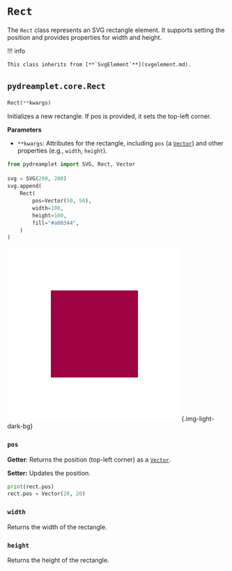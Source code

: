 # `Rect`

The `Rect` class represents an SVG rectangle element. It supports setting the position and provides properties for width and height.

!!! info

    This class inherits from [**`SvgElement`**](svgelement.md).

## <span class=class></span>`pydreamplet.core.Rect`

<!--skip-->
```py
Rect(**kwargs)
```

Initializes a new rectangle. If pos is provided, it sets the top-left corner.

<span class="param">**Parameters**</span>

- `**kwargs`: Attributes for the rectangle, including `pos` (a [`Vector`](../math/vector.md)) and other properties (e.g., `width`, `height`).
 
<!--skip-->
```py
from pydreamplet import SVG, Rect, Vector

svg = SVG(200, 200)
svg.append(
    Rect(
        pos=Vector(50, 50),
        width=100,
        height=100,
        fill="#a00344",
    )
)
```

![Example](assets/rect_example.svg){.img-light-dark-bg}

### <span class="prop"></span>`pos`

**Getter**: Returns the position (top-left corner) as a [`Vector`](../math/vector.md).

**Setter:** Updates the position.

<!--skip-->
```py
print(rect.pos)
rect.pos = Vector(20, 20)
```

### <span class="prop"></span>`width`

Returns the width of the rectangle.

### <span class="prop"></span>`height`

Returns the height of the rectangle.